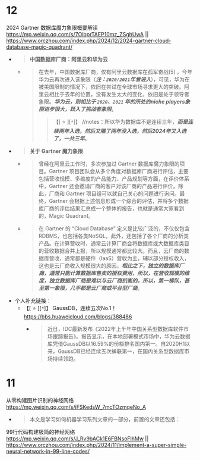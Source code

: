
# 12

2024 Gartner 数据库魔力象限概要解读 https://mp.weixin.qq.com/s/7OibprTAEP10mz_ZSghUwA || https://www.orczhou.com/index.php/2024/12/2024-gartner-cloud-database-magic-quadrant/
- > **中国数据库厂商：阿里云和华为云**
  * > 在去年，中国数据库厂商，仅有阿里云数据库在孤军奋战[5] ，今年华为云再次进入该象限（***注：`2020/2021`年曾进入***），可见，华为在被美国限制的情况下，依旧在尝试在全球市场寻求更大的突破。阿里云相比于去年的位置，没有发生太大的变化，依旧是处于领导者象限。***华为云，则相比于 `2020`、`2021` 年的所处的niche players象限进步很大，跃入了挑战者象限***。
    >> 【[ :star: ][`*`]】 //notes：所以华为数据库不是连续三年，***而是连续两年入选，然后又隔了两年没入选，然后2024年又入选了，一共三年***。
- > **关于 Gartner 魔力象限**
  * > 曾经在阿里云工作时，多次参加过 Gartner 数据库魔力象限的项目。Gartner 项目团队会从多个角度对数据库厂商进行评估，主要包括营收规模、多维度的产品能力、产品规划等方面，在评价体系中，Gartner 还会邀请厂商的客户对该厂商的产品进行评价。除此，厂商和 Gartner 项目组可以就自己关心的问题进行询问。最终，Gartner 会根据上述信息形成一个综合的评估，并将多个数据库厂商的评估结果汇总成一个整体的报告，也就是通常大家看到的，Magic Quadrant。
  * > 在 Gartner 的 “Cloud Database” 定义是比较广泛的，不仅仅包含RDBMS，也包括各类NoSQL，此外，还包括了各个厂商的分析类产品。在计算营收时，通常云计算厂商会将数据库或大数据库类目的营收数据合并上报，所以规模通常都比较大。而且，云厂商的数据库营收，通常都是硬件（IaaS）营收为主，辅以部分授权收入，这也是云厂商收入规模很大的原因。***相比之下，独立的数据库厂商，通常只能计算数据库售卖的授权费用，所以，在营收规模的维度，独立数据库厂商是难以与云厂商抗衡的。所以，第一梯队，甚至第一象限，几乎都是云厂商或平台型厂商***。
- 个人补充链接：
  * 【[ :star: ][`*`]】 GaussDB，连续五次No.1！ https://bbs.huaweicloud.com/blogs/388486
    + > 近日，IDC最新发布《2022年上半年中国关系型数据库软件市场跟踪报告》。报告显示，在本地部署模式市场中，华为云数据库凭借GaussDB以16.59%的份额排名国内第一。自2020H1以来，GaussDB已经连续五次蝉联第一，在国内关系型数据库市场持续领跑。

# 11

从零构建图片识别的神经网络 https://mp.weixin.qq.com/s/iFSKedsW_7mcTOzmqeNo_A
- > 本文是学习如何机器学习系列文章的一部分，前置的文章还包括：

99行代码构建极简的神经网络 https://mp.weixin.qq.com/s/J_Rv9bACk1E6FBNsoFlhMw || https://www.orczhou.com/index.php/2024/11/implement-a-super-simple-neural-network-in-99-line-codes/
